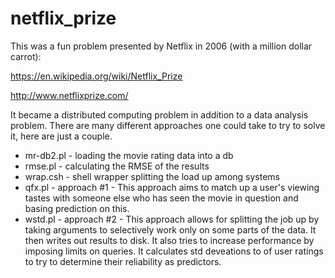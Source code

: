 # netflix_prize
This was a fun problem presented by Netflix
in 2006 (with a million dollar carrot):

https://en.wikipedia.org/wiki/Netflix_Prize

http://www.netflixprize.com/

It became a distributed computing problem in 
addition to a data analysis problem.  There
are many different approaches one could take
to try to solve it, here are just a couple.

- mr-db2.pl - loading the movie rating data into a db 
- rmse.pl - calculating the RMSE of the results
- wrap.csh - shell wrapper splitting the load up among systems
- qfx.pl - approach #1 - This approach aims to match up a user's
viewing tastes with someone else who has seen the movie in
question and basing prediction on this.
- wstd.pl - approach #2 - This approach allows for splitting
the job up by taking arguments to selectively work only on
some parts of the data.  It then writes out results to disk.
It also tries to increase performance by imposing limits
on queries.  It calculates std deveations to of user
ratings to try to determine their reliability as 
predictors.
